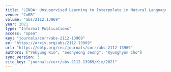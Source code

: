 ```yaml
---
title: "LINDA: Unsupervised Learning to Interpolate in Natural Language Processing."
venue: "CoRR"
volume: "abs/2112.13969"
year: 2021
type: "Informal Publications"
access: "open"
key: "journals/corr/abs-2112-13969"
ee: "https://arxiv.org/abs/2112.13969"
url: "https://dblp.org/rec/journals/corr/abs-2112-13969"
authors: ["Yekyung Kim", "Seohyeong Jeong", "Kyunghyun Cho"]
sync_version: 3
cite_key: "journals/corr/abs-2112-13969/Kim/2021"
---
```

